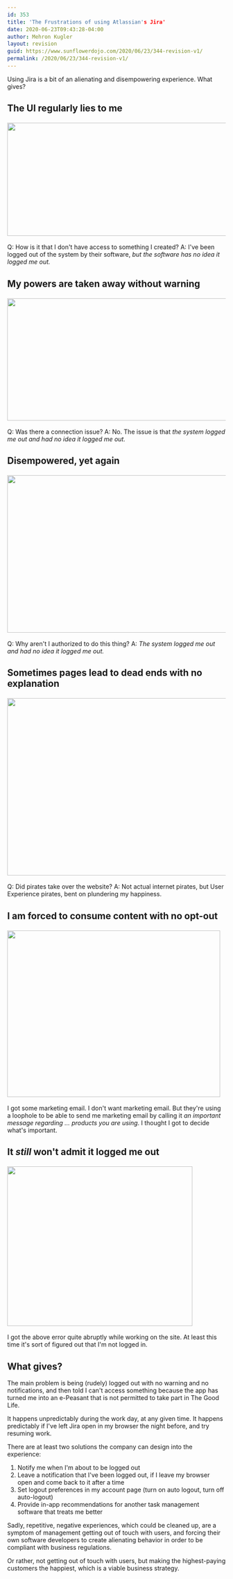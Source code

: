 ```yaml
---
id: 353
title: 'The Frustrations of using Atlassian's Jira'
date: 2020-06-23T09:43:28-04:00
author: Mehron Kugler
layout: revision
guid: https://www.sunflowerdojo.com/2020/06/23/344-revision-v1/
permalink: /2020/06/23/344-revision-v1/
---
```

Using Jira is a bit of an alienating and disempowering experience. What gives?

## The UI regularly lies to me<figure class="wp-block-image size-large">

<img loading="lazy" width="778" height="261" src="/wp-content/uploads/2020/06/atlassian-amnesia.png" alt="" class="wp-image-345" srcset="/wp-content/uploads/2020/06/atlassian-amnesia.png 778w, /wp-content/uploads/2020/06/atlassian-amnesia-300x101.png 300w, /wp-content/uploads/2020/06/atlassian-amnesia-768x258.png 768w" sizes="(max-width: 778px) 100vw, 778px" /> </figure>

Q: How is it that I don't have access to something I created?
A: I've been logged out of the system by their software, _but the software has no idea it logged me out._

## My powers are taken away without warning<figure class="wp-block-image size-large">

<img loading="lazy" width="595" height="282" src="/wp-content/uploads/2020/06/atlassian-dumb-logout-message-1.png" alt="" class="wp-image-346" srcset="/wp-content/uploads/2020/06/atlassian-dumb-logout-message-1.png 595w, /wp-content/uploads/2020/06/atlassian-dumb-logout-message-1-300x142.png 300w" sizes="(max-width: 595px) 100vw, 595px" /> </figure>

Q: Was there a connection issue?
A: No. The issue is that _the system logged me out and had no idea it logged me out._

## Disempowered, yet again<figure class="wp-block-image size-large">

<img loading="lazy" width="963" height="363" src="/wp-content/uploads/2020/06/atlassian-DOES-understand-that-im-logged-out.png" alt="" class="wp-image-347" srcset="/wp-content/uploads/2020/06/atlassian-DOES-understand-that-im-logged-out.png 963w, /wp-content/uploads/2020/06/atlassian-DOES-understand-that-im-logged-out-300x113.png 300w, /wp-content/uploads/2020/06/atlassian-DOES-understand-that-im-logged-out-768x289.png 768w" sizes="(max-width: 963px) 100vw, 963px" /> </figure>

Q: Why aren't I authorized to do this thing?
A: _The system logged me out and had no idea it logged me out._

## Sometimes pages lead to dead ends with no explanation<figure class="wp-block-image size-large">

<img loading="lazy" width="878" height="409" src="/wp-content/uploads/2020/06/atlassian-broken-page-with-no-knowledge-of-what-happened.png" alt="" class="wp-image-348" srcset="/wp-content/uploads/2020/06/atlassian-broken-page-with-no-knowledge-of-what-happened.png 878w, /wp-content/uploads/2020/06/atlassian-broken-page-with-no-knowledge-of-what-happened-300x140.png 300w, /wp-content/uploads/2020/06/atlassian-broken-page-with-no-knowledge-of-what-happened-768x358.png 768w" sizes="(max-width: 878px) 100vw, 878px" /> </figure>

Q: Did pirates take over the website?
A: Not actual internet pirates, but User Experience pirates, bent on plundering my happiness.

## I am forced to consume content with no opt-out<figure class="wp-block-image size-large">

<img loading="lazy" width="491" height="384" src="/wp-content/uploads/2020/06/atlassian-not-allowed-to-unsubscribe.png" alt="" class="wp-image-349" srcset="/wp-content/uploads/2020/06/atlassian-not-allowed-to-unsubscribe.png 491w, /wp-content/uploads/2020/06/atlassian-not-allowed-to-unsubscribe-300x235.png 300w" sizes="(max-width: 491px) 100vw, 491px" /> <figcaption>I got some marketing email. I don't want marketing email. But they're using a loophole to be able to send me marketing email by calling it _an important message regarding &#8230; products you are using_. I thought I got to decide what's important.</figcaption></figure>

## It _still_ won't admit it logged me out<figure class="wp-block-image size-large">

<img loading="lazy" width="427" height="368" src="/wp-content/uploads/2020/06/atlassian-figured-out-that-im-logged-out-but-logged-me-out-hwile-i-was-working.png" alt="" class="wp-image-351" srcset="/wp-content/uploads/2020/06/atlassian-figured-out-that-im-logged-out-but-logged-me-out-hwile-i-was-working.png 427w, /wp-content/uploads/2020/06/atlassian-figured-out-that-im-logged-out-but-logged-me-out-hwile-i-was-working-300x259.png 300w" sizes="(max-width: 427px) 100vw, 427px" /> </figure>

I got the above error quite abruptly while working on the site. At least this time it's sort of figured out that I'm not logged in.

## What gives?

The main problem is being (rudely) logged out with no warning and no notifications, and then told I can't access something because the app has turned me into an e-Peasant that is not permitted to take part in The Good Life.

It happens unpredictably during the work day, at any given time. It happens predictably if I've left Jira open in my browser the night before, and try resuming work.

There are at least two solutions the company can design into the experience:

  1. Notify me when I'm about to be logged out
  2. Leave a notification that I've been logged out, if I leave my browser open and come back to it after a time
  3. Set logout preferences in my account page (turn on auto logout, turn off auto-logout)
  4. Provide in-app recommendations for another task management software that treats me better

Sadly, repetitive, negative experiences, which could be cleaned up, are a symptom of management getting out of touch with users, and forcing their own software developers to create alienating behavior in order to be compliant with business regulations.

Or rather, not getting out of touch with users, but making the highest-paying customers the happiest, which is a viable business strategy.
